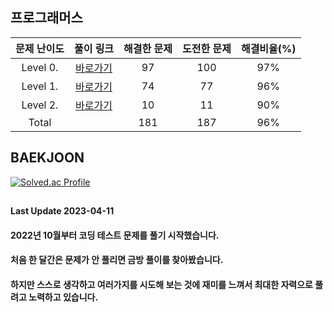 ## 프로그래머스

| 문제 난이도 | 풀이 링크 | 해결한 문제 | 도전한 문제 | 해결비율(%) |
| :--: |:--: |:--: |:--: |:--: |
|Level 0.|[바로가기](https://github.com/kangsh9107/CodingTest-Study/blob/main/CodingTest-Java/Level0.md)|97|100|97%|
|Level 1.|[바로가기](https://github.com/kangsh9107/CodingTest-Study/blob/main/CodingTest-Java/Level1.md)|74|77|96%|
|Level 2.|[바로가기](https://github.com/kangsh9107/CodingTest-Study/blob/main/CodingTest-Java/Level2.md)|10|11|90%|
|Total||181|187|96%|

## BAEKJOON

[![Solved.ac Profile](http://mazassumnida.wtf/api/generate_badge?boj=lushhush)](https://solved.ac/lushhush)

##
#### Last Update 2023-04-11
#### 2022년 10월부터 코딩 테스트 문제를 풀기 시작했습니다.
#### 처음 한 달간은 문제가 안 풀리면 금방 풀이를 찾아봤습니다.
#### 하지만 스스로 생각하고 여러가지를 시도해 보는 것에 재미를 느껴서 최대한 자력으로 풀려고 노력하고 있습니다.